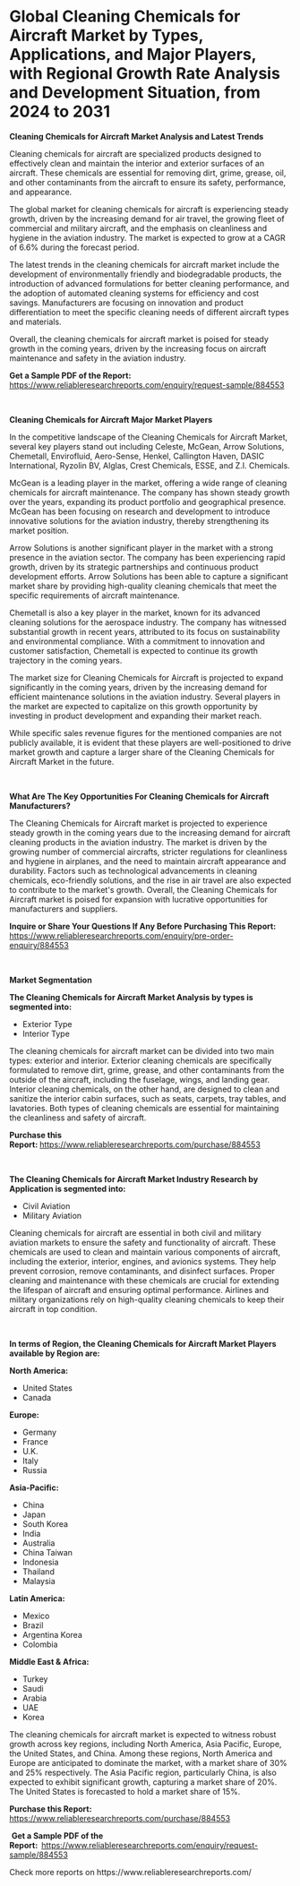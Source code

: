 <p><h1>Global Cleaning Chemicals for Aircraft Market by Types, Applications, and Major Players, with Regional Growth Rate Analysis and Development Situation, from 2024 to 2031</h1></p><p><strong>Cleaning Chemicals for Aircraft Market Analysis and Latest Trends</strong></p>
<p><p>Cleaning chemicals for aircraft are specialized products designed to effectively clean and maintain the interior and exterior surfaces of an aircraft. These chemicals are essential for removing dirt, grime, grease, oil, and other contaminants from the aircraft to ensure its safety, performance, and appearance.</p><p>The global market for cleaning chemicals for aircraft is experiencing steady growth, driven by the increasing demand for air travel, the growing fleet of commercial and military aircraft, and the emphasis on cleanliness and hygiene in the aviation industry. The market is expected to grow at a CAGR of 6.6% during the forecast period.</p><p>The latest trends in the cleaning chemicals for aircraft market include the development of environmentally friendly and biodegradable products, the introduction of advanced formulations for better cleaning performance, and the adoption of automated cleaning systems for efficiency and cost savings. Manufacturers are focusing on innovation and product differentiation to meet the specific cleaning needs of different aircraft types and materials.</p><p>Overall, the cleaning chemicals for aircraft market is poised for steady growth in the coming years, driven by the increasing focus on aircraft maintenance and safety in the aviation industry.</p></p>
<p><strong>Get a Sample PDF of the Report:&nbsp;</strong> <a href="https://www.reliableresearchreports.com/enquiry/request-sample/884553">https://www.reliableresearchreports.com/enquiry/request-sample/884553</a></p>
<p>&nbsp;</p>
<p><strong>Cleaning Chemicals for Aircraft Major Market Players</strong></p>
<p><p>In the competitive landscape of the Cleaning Chemicals for Aircraft Market, several key players stand out including Celeste, McGean, Arrow Solutions, Chemetall, Envirofluid, Aero-Sense, Henkel, Callington Haven, DASIC International, Ryzolin BV, Alglas, Crest Chemicals, ESSE, and Z.I. Chemicals.</p><p>McGean is a leading player in the market, offering a wide range of cleaning chemicals for aircraft maintenance. The company has shown steady growth over the years, expanding its product portfolio and geographical presence. McGean has been focusing on research and development to introduce innovative solutions for the aviation industry, thereby strengthening its market position.</p><p>Arrow Solutions is another significant player in the market with a strong presence in the aviation sector. The company has been experiencing rapid growth, driven by its strategic partnerships and continuous product development efforts. Arrow Solutions has been able to capture a significant market share by providing high-quality cleaning chemicals that meet the specific requirements of aircraft maintenance.</p><p>Chemetall is also a key player in the market, known for its advanced cleaning solutions for the aerospace industry. The company has witnessed substantial growth in recent years, attributed to its focus on sustainability and environmental compliance. With a commitment to innovation and customer satisfaction, Chemetall is expected to continue its growth trajectory in the coming years.</p><p>The market size for Cleaning Chemicals for Aircraft is projected to expand significantly in the coming years, driven by the increasing demand for efficient maintenance solutions in the aviation industry. Several players in the market are expected to capitalize on this growth opportunity by investing in product development and expanding their market reach.</p><p>While specific sales revenue figures for the mentioned companies are not publicly available, it is evident that these players are well-positioned to drive market growth and capture a larger share of the Cleaning Chemicals for Aircraft Market in the future.</p></p>
<p>&nbsp;</p>
<p><strong>What Are The Key Opportunities For Cleaning Chemicals for Aircraft Manufacturers?</strong></p>
<p><p>The Cleaning Chemicals for Aircraft market is projected to experience steady growth in the coming years due to the increasing demand for aircraft cleaning products in the aviation industry. The market is driven by the growing number of commercial aircrafts, stricter regulations for cleanliness and hygiene in airplanes, and the need to maintain aircraft appearance and durability. Factors such as technological advancements in cleaning chemicals, eco-friendly solutions, and the rise in air travel are also expected to contribute to the market's growth. Overall, the Cleaning Chemicals for Aircraft market is poised for expansion with lucrative opportunities for manufacturers and suppliers.</p></p>
<p><strong>Inquire or Share Your Questions If Any Before Purchasing This Report:</strong> <a href="https://www.reliableresearchreports.com/enquiry/pre-order-enquiry/884553">https://www.reliableresearchreports.com/enquiry/pre-order-enquiry/884553</a></p>
<p>&nbsp;</p>
<p><strong>Market Segmentation</strong></p>
<p><strong>The Cleaning Chemicals for Aircraft Market Analysis by types is segmented into:</strong></p>
<p><ul><li>Exterior Type</li><li>Interior Type</li></ul></p>
<p><p>The cleaning chemicals for aircraft market can be divided into two main types: exterior and interior. Exterior cleaning chemicals are specifically formulated to remove dirt, grime, grease, and other contaminants from the outside of the aircraft, including the fuselage, wings, and landing gear. Interior cleaning chemicals, on the other hand, are designed to clean and sanitize the interior cabin surfaces, such as seats, carpets, tray tables, and lavatories. Both types of cleaning chemicals are essential for maintaining the cleanliness and safety of aircraft.</p></p>
<p><strong>Purchase this Report:&nbsp;</strong><a href="https://www.reliableresearchreports.com/purchase/884553">https://www.reliableresearchreports.com/purchase/884553</a></p>
<p>&nbsp;</p>
<p><strong>The Cleaning Chemicals for Aircraft Market Industry Research by Application is segmented into:</strong></p>
<p><ul><li>Civil Aviation</li><li>Military Aviation</li></ul></p>
<p><p>Cleaning chemicals for aircraft are essential in both civil and military aviation markets to ensure the safety and functionality of aircraft. These chemicals are used to clean and maintain various components of aircraft, including the exterior, interior, engines, and avionics systems. They help prevent corrosion, remove contaminants, and disinfect surfaces. Proper cleaning and maintenance with these chemicals are crucial for extending the lifespan of aircraft and ensuring optimal performance. Airlines and military organizations rely on high-quality cleaning chemicals to keep their aircraft in top condition.</p></p>
<p>&nbsp;</p>
<p><strong>In terms of Region, the Cleaning Chemicals for Aircraft Market Players available by Region are:</strong></p>
<p>
    <p> <strong> North America: </strong>
        <ul>
            <li>United States</li>
            <li>Canada</li>
        </ul>
        </p> 
    <p> <strong> Europe: </strong>
        <ul>
            <li>Germany</li>
            <li>France</li>
            <li>U.K.</li>
            <li>Italy</li>
            <li>Russia</li>
        </ul>
        </p> 
    <p> <strong> Asia-Pacific: </strong>
        <ul>
            <li>China</li>
            <li>Japan</li>
            <li>South Korea</li>
            <li>India</li>
            <li>Australia</li>
            <li>China Taiwan</li>
            <li>Indonesia</li>
            <li>Thailand</li>
            <li>Malaysia</li>
        </ul>
        </p> 
    <p> <strong> Latin America: </strong>
        <ul>
            <li>Mexico</li>
            <li>Brazil</li>
            <li>Argentina Korea</li>
            <li>Colombia</li>
        </ul>
        </p> 
    <p> <strong> Middle East & Africa: </strong>
        <ul>
            <li>Turkey</li>
            <li>Saudi</li>
            <li>Arabia</li>
            <li>UAE</li>
            <li>Korea</li>
        </ul>
    </p>
    </p>
<p><p>The cleaning chemicals for aircraft market is expected to witness robust growth across key regions, including North America, Asia Pacific, Europe, the United States, and China. Among these regions, North America and Europe are anticipated to dominate the market, with a market share of 30% and 25% respectively. The Asia Pacific region, particularly China, is also expected to exhibit significant growth, capturing a market share of 20%. The United States is forecasted to hold a market share of 15%.</p></p>
<p><strong>Purchase this Report: </strong><a href="https://www.reliableresearchreports.com/purchase/884553">https://www.reliableresearchreports.com/purchase/884553</a></p>
<p>&nbsp;<strong>Get a Sample PDF of the Report:&nbsp;&nbsp;</strong><a href="https://www.reliableresearchreports.com/enquiry/request-sample/884553">https://www.reliableresearchreports.com/enquiry/request-sample/884553</a></p>
<p><strong></strong></p>
<p>Check more reports on https://www.reliableresearchreports.com/</p>